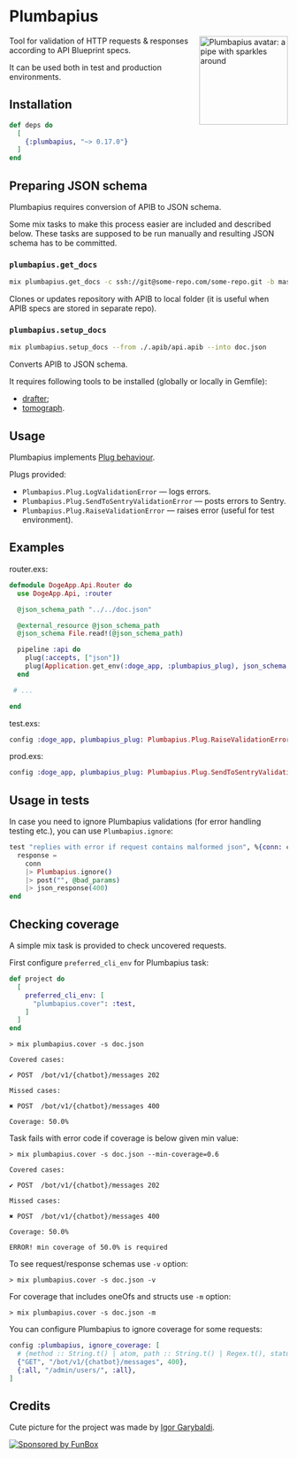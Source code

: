 # Plumbapius

<img align="right" width="160" height="160"
     alt="Plumbapius avatar: a pipe with sparkles around"
     src="./logo.png">

Tool for validation of HTTP requests & responses according to API Blueprint specs.

It can be used both in test and production environments.

## Installation

```elixir
def deps do
  [
    {:plumbapius, "~> 0.17.0"}
  ]
end
```

## Preparing JSON schema

Plumbapius requires conversion of APIB to JSON schema.

Some mix tasks to make this process easier are included and described below.
These tasks are supposed to be run manually and resulting JSON schema has to be committed.

### `plumbapius.get_docs`

```bash
mix plumbapius.get_docs -c ssh://git@some-repo.com/some-repo.git -b master
```

Clones or updates repository with APIB to local folder (it is useful when APIB specs are stored in separate repo).

### `plumbapius.setup_docs`

```bash
mix plumbapius.setup_docs --from ./.apib/api.apib --into doc.json
```

Converts APIB to JSON schema.

It requires following tools to be installed (globally or locally in Gemfile):

- [drafter](https://github.com/apiaryio/drafter);
- [tomograph](https://github.com/funbox/tomograph).

## Usage

Plumbapius implements [Plug behaviour](https://hexdocs.pm/plug/Plug.html).

Plugs provided:

- `Plumbapius.Plug.LogValidationError` — logs errors.
- `Plumbapius.Plug.SendToSentryValidationError` — posts errors to Sentry.
- `Plumbapius.Plug.RaiseValidationError` — raises error (useful for test environment).

## Examples

router.exs:

```elixir
defmodule DogeApp.Api.Router do
  use DogeApp.Api, :router

  @json_schema_path "../../doc.json"

  @external_resource @json_schema_path
  @json_schema File.read!(@json_schema_path)

  pipeline :api do
    plug(:accepts, ["json"])
    plug(Application.get_env(:doge_app, :plumbapius_plug), json_schema: @json_schema)
  end

 # ...

end
```

test.exs:

```elixir
config :doge_app, plumbapius_plug: Plumbapius.Plug.RaiseValidationError
```

prod.exs:

```elixir
config :doge_app, plumbapius_plug: Plumbapius.Plug.SendToSentryValidationError
```

## Usage in tests

In case you need to ignore Plumbapius validations (for error handling testing etc.), you can use `Plumbapius.ignore`:

```elixir
test "replies with error if request contains malformed json", %{conn: conn} do
  response =
    conn
    |> Plumbapius.ignore()
    |> post("", @bad_params)
    |> json_response(400)
end
```

## Checking coverage

A simple mix task is provided to check uncovered requests.

First configure `preferred_cli_env` for Plumbapius task:

```elixir
def project do
  [
    preferred_cli_env: [
      "plumbapius.cover": :test,
    ]
  ]
end
```

```
> mix plumbapius.cover -s doc.json

Covered cases:

✔ POST  /bot/v1/{chatbot}/messages 202

Missed cases:

✖ POST  /bot/v1/{chatbot}/messages 400

Coverage: 50.0%
```

Task fails with error code if coverage is below given min value:

```
> mix plumbapius.cover -s doc.json --min-coverage=0.6

Covered cases:

✔ POST  /bot/v1/{chatbot}/messages 202

Missed cases:

✖ POST  /bot/v1/{chatbot}/messages 400

Coverage: 50.0%

ERROR! min coverage of 50.0% is required
```

To see request/response schemas use `-v` option:

```
> mix plumbapius.cover -s doc.json -v
```

For coverage that includes oneOfs and structs use `-m` option:

```
> mix plumbapius.cover -s doc.json -m
```

You can configure Plumbapius to ignore coverage for some requests:

```elixir
config :plumbapius, ignore_coverage: [
  # {method :: String.t() | atom, path :: String.t() | Regex.t(), status :: pos_integer() | :all}
  {"GET", "/bot/v1/{chatbot}/messages", 400},
  {:all, "/admin/users/", :all},
]
```

## Credits

Cute picture for the project was made by [Igor Garybaldi](http://pandabanda.com/).

[![Sponsored by FunBox](https://funbox.ru/badges/sponsored_by_funbox_centered.svg)](https://funbox.ru)
